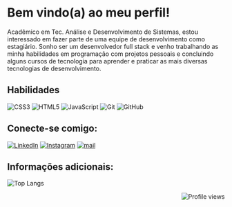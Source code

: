 # Bem vindo(a) ao meu perfil!

Acadêmico em Tec. Análise e Desenvolvimento de Sistemas, estou interessado em fazer parte de uma equipe de desenvolvimento como estagiário. Sonho ser um desenvolvedor full stack e venho trabalhando as minha habilidades em programação com projetos pessoais e concluindo alguns cursos de tecnologia para aprender e praticar as mais diversas tecnologias de desenvolvimento.

## Habilidades
![CSS3](https://img.shields.io/badge/css3-%231572B6.svg?style=for-the-badge&logo=css3&logoColor=white)
![HTML5](https://img.shields.io/badge/html5-%23E34F26.svg?style=for-the-badge&logo=html5&logoColor=white)
![JavaScript](https://img.shields.io/badge/javascript-%23323330.svg?style=for-the-badge&logo=javascript&logoColor=%23F7DF1E)
![Git](https://img.shields.io/badge/git-%23F05033.svg?style=for-the-badge&logo=git&logoColor=white)
![GitHub](https://img.shields.io/badge/github-%23121011.svg?style=for-the-badge&logo=github&logoColor=white)


  
## Conecte-se comigo:
[![LinkedIn](https://img.shields.io/badge/-LinkedIn-000?style=for-the-badge&logo=linkedin&logoColor=30A3DC)](https://www.linkedin.com/in/clayton-kennedy-passos-dos-reis-8326b899/)
[![Instagram](https://img.shields.io/badge/-instagram-000?style=for-the-badge&logo=instagram&logoColor=30A3DC)](https://www.instagram.com/claytonkennedy_)
<a href="mailto:clayton-kennedy@hotmail.com" target="_blank"><img alt="mail" src="https://img.shields.io/badge/mail-%2312100E.svg?&style=for-the-badge&logo=gmail&logoColor=White" /></a>


## Informações adicionais:
![Top Langs](https://github-readme-stats.vercel.app/api/top-langs/?username=clayton-kennedy&layout=compact)
<p align="right"> <img src="https://komarev.com/ghpvc/?username=clayton-kennedy&color=0e14c2" alt="Profile views" />
